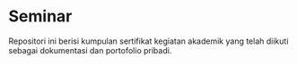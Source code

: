 # Seminar
Repositori ini berisi kumpulan sertifikat kegiatan akademik yang telah diikuti sebagai dokumentasi dan portofolio pribadi.
